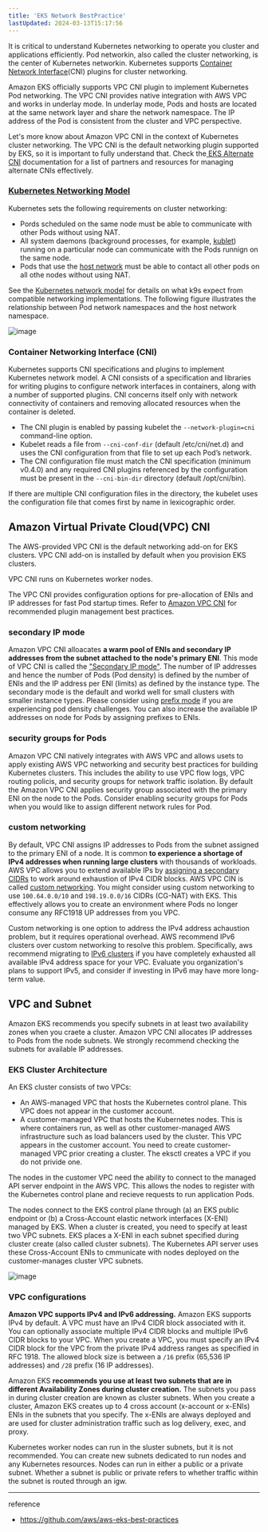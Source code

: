 ```yaml
---
title: 'EKS Network BestPractice'
lastUpdated: 2024-03-13T15:17:56
---
```

It is critical to understand Kubernetes networking to operate you cluster and applications efficiently. Pod networkin, also called the cluster networking, is the center of Kubernetes networkin. Kubernetes supports [Container Network Interface](https://github.com/containernetworking/cni)(CNI) plugins for cluster networking.

Amazon EKS officially supports VPC CNI plugin to implement Kubernetes Pod networking. The VPC CNI provides native integration with AWS VPC and works in underlay mode. In underlay mode, Pods and hosts are located at the same network layer and share the network namespace. The IP address of the Pod is consistent from the cluster and VPC perspective.

Let's more know about Amazon VPC CNI in the context of Kubernetes cluster networking. The VPC CNI is the default networking plugin supported by EKS, so it is important to fully understand that. Check the[ EKS Alternate CNI](https://docs.aws.amazon.com/eks/latest/userguide/alternate-cni-plugins.html) documentation for a list of partners and resources for managing alternate CNIs effectively.

### [Kubernetes Networking Model](../Kubernetes Networking Model.md)

Kubernetes sets the following requirements on cluster networking:
- Pords scheduled on the same node must be able to communicate with other Pods without using NAT.
- All system daemons (background processes, for example, [kublet](https://kubernetes.io/docs/concepts/overview/components/)) running on a particular node can communicate with the Pods runnign on the same node.
- Pods that use the [host network](https://docs.docker.com/network/host/) must be able to contact all other pods on all othe nodes without using NAT.

See the [Kubernetes network model](https://kubernetes.io/docs/concepts/services-networking/#the-kubernetes-network-model) for details on what k9s expect from compatible networking implementations. The following figure illustrates the relationship between Pod network namespaces and the host network namespace.

![image](https://github.com/rlaisqls/TIL/assets/81006587/e83e30d5-c00c-4c90-88a6-873244274a70)

### Container Networking Interface (CNI)

Kubernetes supports CNI specifications and plugins to implement Kubernetes network model. A CNI consists of a specification and libraries for writing plugins to configure network interfaces in containers, along with a number of supported plugins. CNI concerns itself only with network connectivity of containers and removing allocated resources when the container is deleted.

- The CNI plugin is enabled by passing kubelet the `--network-plugin=cni` command-line option.
- Kubelet reads a file from `--cni-conf-dir` (default /etc/cni/net.d) and uses the CNI configuration from that file to set up each Pod’s network.
- The CNI configuration file must match the CNI specification (minimum v0.4.0) and any required CNI plugins referenced by the configuration must be present in the `--cni-bin-dir` directory (default /opt/cni/bin).
 
If there are multiple CNI configuration files in the directory, the kubelet uses the configuration file that comes first by name in lexicographic order.

## Amazon Virtual Private Cloud(VPC) CNI

The AWS-provided VPC CNI is the default networking add-on for EKS clusters. VPC CNI add-on is installed by default when you provision EKS clusters.

VPC CNI runs on Kubernetes worker nodes.

The VPC CNI provides configuration options for pre-allocation of ENIs and IP addresses for fast Pod startup times. Refer to [Amazon VPC CNI](Amazon VPC CNI.md) for recommended plugin management best practices. 


### secondary IP mode

Amazon VPC CNI alloacates **a warm pool of ENIs and secondary IP addresses from the subnet attached to the node's primary ENI**. This mode of VPC CNI is called the ["Secondary IP mode"](https://aws.github.io/aws-eks-best-practices/networking/vpc-cni/). The number of IP addresses and hence the number of Pods (Pod density) is defined by the number of ENIs and the IP address per ENI (limits) as defined by the instance type. The secondary mode is the default and workd well for small clusters with smaller instance types.  Please consider using [prefix mode](https://aws.github.io/aws-eks-best-practices/networking/prefix-mode/index_linux/) if you are experiencing pod density challenges. You can also increase the available IP addresses on node for Pods by assigning prefixes to ENIs.

### security groups for Pods

Amazon VPC CNI natively integrates with AWS VPC and allows usets to apply existing AWS VPC networking and security best practices for building Kubernetes clusters. This includes the ability to use VPC flow logs, VPC routing policis, and security groups for network traffic isolation. By default the Amazon VPC CNI applies security group associated with the primary ENI on the node to the Pods. Consider enabling security groups for Pods when you would like to assign different network rules for Pod.

### custom networking

By default, VPC CNI assigns IP addresses to Pods from the subnet assigned to the primary ENI of a node. It is common **to experience a shortage of IPv4 addresses when running large clusters** with thousands of workloads. AWS VPC allows you to extend available IPs by [assigning a secondary CIDRs](https://docs.aws.amazon.com/vpc/latest/userguide/configure-your-vpc.html#add-cidr-block-restrictions) to work around exhaustion of IPv4 CIDR blocks. AWS VPC CIN is called [custom networking](https://aws.github.io/aws-eks-best-practices/networking/custom-networking/). You might consider using custom networking to use `100.64.0.0/10` and `198.19.0.0/16` CIDRs (CG-NAT) with EKS. This effectively allows you to create an environment where Pods no longer consume any RFC1918 UP addresses from you VPC.

Custom networking is one option to address the IPv4 address achaustion problem, but it requires operational overhead. AWS recommend IPv6 clusters over custom networking to resolve this problem. Specifically, aws recommend migrating to [IPv6 clusters](https://aws.github.io/aws-eks-best-practices/networking/ipv6/) if you have completely exhausted all available IPv4 address space for your VPC. Evaluate you organization's plans to support IPv5, and consider if investing in IPv6 may have more long-term value.

## VPC and Subnet

Amazon EKS recommends you specify subnets in at least two availability zones when you craete a cluster. Amazon VPC CNI allocates IP addresses to Pods from the node subnets. We strongly recommend checking the subnets for available IP addresses. 

### EKS Cluster Architecture

An EKS cluster consists of two VPCs:

- An AWS-managed VPC that hosts the Kubernetes control plane. This VPC does not appear in the customer account.
- A customer-managed VPC that hosts the Kubernetes nodes. This is where containers run, as well as other customer-managed AWS infrastructure such as load balancers used by the cluster. This VPC appears in the customer account. You need to create customer-managed VPC prior creating a cluster. The eksctl creates a VPC if you do not privide one.

The nodes in the customer VPC need the ability to connect to the managed API server endpoint in the AWS VPC. This allows the nodes to register with the Kubernetes control plane and recieve requests to run application Pods.

The nodes connect to the EKS control plane through (a) an EKS public endpoint or (b) a Cross-Account elastic network interfaces (X-ENI) managed by EKS. When a cluster is created, you need to specify at least two VPC subnets. EKS places a X-ENI in each subnet specified during cluster create (also called cluster subnets). The Kubernetes API server uses these Cross-Account ENIs to cmmunicate with nodes deployed on the customer-manages cluster VPC subnets. 

![image](https://github.com/rlaisqls/TIL/assets/81006587/e85fe0ee-03c5-4223-bea8-e07115883a03)

### VPC configurations

**Amazon VPC supports IPv4 and IPv6 addressing.** Amazon EKS supports IPv4 by default. A VPC must have an IPv4 CIDR block associated with it. You can optionally associate multiple IPv4 CIDR blocks and multiple IPv6 CIDR blocks to your VPC. When you create a VPC, you must specify an IPv4 CIDR block for the VPC from the private IPv4 address ranges as specified in RFC 1918. The allowed block size is between a `/16` prefix (65,536 IP addresses) and `/28` prefix (16 IP addresses).

Amazon EKS **recommends you use at least two subnets that are in different Availability Zones during cluster creation.** The subnets you pass in during cluster creation are known as cluster subnets. When you create a cluster, Amazon EKS creates up to 4 cross account (x-account or x-ENIs) ENIs in the subnets that you specify. The x-ENIs are always deployed and are used for cluster administration traffic such as log delivery, exec, and proxy. 

Kubernetes worker nodes can run in the sluster subnets, but it is not recommended. You can create new subnets dedicated to run nodes and any Kubernetes resources. Nodes can run in either a public or a private subnet. Whether a subnet is public or private refers to whether traffic within the subnet is routed through an igw. 

---

reference
- https://github.com/aws/aws-eks-best-practices